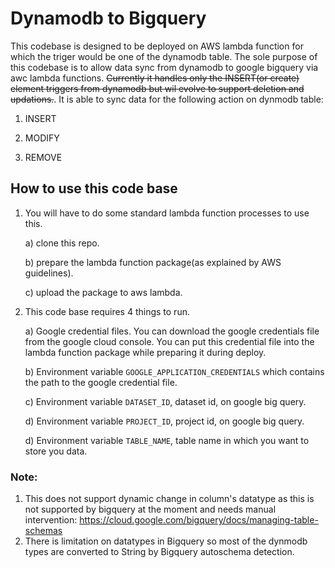 # Dynamodb to Bigquery
This codebase is designed to be deployed on AWS lambda function for which the triger would be one of the
dynamodb table. The sole purpose of this codebase is to allow data sync from dynamodb to google bigquery via awc lambda functions. ~~Currently it handles only the INSERT(or create) element triggers from dynamodb but wil evolve to 
support deletion and updations.~~. It is able to sync data for the following action on dynmodb table:

1) INSERT

2) MODIFY

3) REMOVE


## How to use this code base
1) You will have to do some standard lambda function processes to use this. 

    a) clone this repo.  
    
    b) prepare the lambda function package(as explained by AWS guidelines). 
    
    c) upload the package to aws lambda.
2) This code base requires 4 things to run.

    a) Google credential files. You can download the google credentials file from the google cloud console. You can put this credential file into the lambda function package while preparing it during deploy.
    
    b) Environment variable `GOOGLE_APPLICATION_CREDENTIALS` which contains the path to the google credential file.
    
    c) Environment variable `DATASET_ID`, dataset id, on google big query.
    
    d) Environment variable `PROJECT_ID`, project id, on google big query.
    
    d) Environment variable `TABLE_NAME`, table name in which you want to store you data.
    


### Note:
1. This does not support dynamic change in column's datatype as this is not supported by bigquery at the moment and needs manual intervention: https://cloud.google.com/bigquery/docs/managing-table-schemas
2. There is limitation on datatypes in Bigquery so most of the dynmodb types are converted to String by Bigquery autoschema detection.
